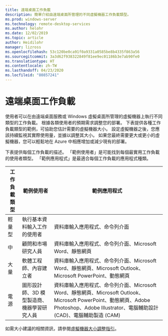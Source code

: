 ```yaml
---
title: 遠端桌面工作負載
description: 簡單介紹由遠端桌面所管理的不同虛擬機器工作負載類型。
ms.prod: windows-server
ms.technology: remote-desktop-services
ms.author: helohr
ms.date: 12/02/2019
ms.topic: article
author: Heidilohr
manager: lizross
ms.openlocfilehash: 53c120be0ca91f0a9331a0585be8b4335f863a56
ms.sourcegitcommit: 3a3d62f938322849f81ee9ec01186b3e7ab90fe0
ms.translationtype: HT
ms.contentlocale: zh-TW
ms.lasthandoff: 04/23/2020
ms.locfileid: "80857241"
---
```

# <a name="remote-desktop-workloads"></a>遠端桌面工作負載

使用者可以在由遠端桌面服務或 Windows 虛擬桌面所管理的虛擬機器上執行不同類型的工作負載。 根據各類使用者的預期需求調整您的部署。 下表提供各種工作負載類型的範例，可協助您估計需要的虛擬機器大小。 設定虛擬機器之後，您應該持續監視其實際使用量，並據以調整其大小。 如果您最終需要更大或更小的虛擬機器，您可以輕鬆地在 Azure 中相應增加或減少現有的部署。

下表提供每個工作負載的描述。 「範例使用者」是可能找到每個最實用工作負載的使用者類型。 「範例應用程式」是最適合每個工作負載的應用程式種類。

| 工作負載類型 | 範例使用者 | 範例應用程式 |
| --- | --- | --- |
| 輕量型 | 執行基本資料輸入工作的使用者 | 資料庫輸入應用程式、命令列介面 |
| 中 | 顧問和市場研究人員 | 資料庫輸入應用程式、命令列介面、Microsoft Word、靜態網頁 |
| 大量 | 軟體工程師、內容建立者 | 資料庫輸入應用程式、命令列介面、Microsoft Word、靜態網頁、Microsoft Outlook、Microsoft PowerPoint、動態網頁 |
| 電源 | 圖形設計師、3D 模型製造商、機器學習研究人員 | 資料庫輸入應用程式、命令列介面、Microsoft Word、靜態網頁、Microsoft Outlook、Microsoft PowerPoint、動態網頁、Adobe Photoshop、Adobe Illustrator、電腦輔助設計 (CAD)、電腦輔助製造 (CAM) |

如需大小建議的相關資訊，請參閱[虛擬機器大小調整指引](virtual-machine-recs.md)。
